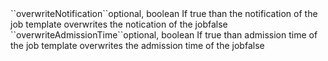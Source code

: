 <tr><td>``overwriteNotification``</td><td>optional, boolean</td>
<td>If true than the notification of the job template overwrites the notication of the job</td><td><td>false</td></tr>
<tr><td>``overwriteAdmissionTime``</td><td>optional, boolean</td>
<td>If true than admission time of the job template overwrites the admission time of the job</td><td><td>false</td></tr>

